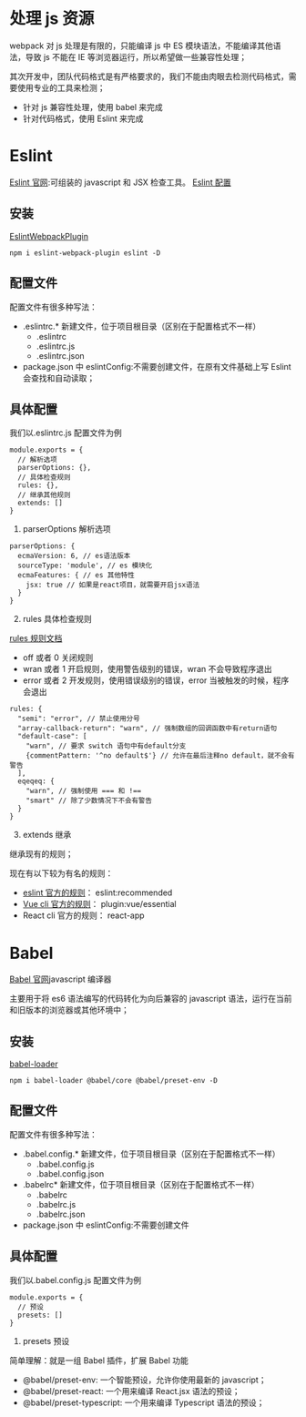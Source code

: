 # 处理 js 资源

webpack 对 js 处理是有限的，只能编译 js 中 ES 模块语法，不能编译其他语法，导致 js 不能在 IE 等浏览器运行，所以希望做一些兼容性处理；

其次开发中，团队代码格式是有严格要求的，我们不能由肉眼去检测代码格式，需要使用专业的工具来检测；

- 针对 js 兼容性处理，使用 babel 来完成
- 针对代码格式，使用 Eslint 来完成

# Eslint

[Eslint 官网](https://zh-hans.eslint.org/):可组装的 javascript 和 JSX 检查工具。
[Eslint 配置](https://www.tkcnn.com/eslint/getting-started.html)

## 安装

[EslintWebpackPlugin](https://webpack.docschina.org/plugins/eslint-webpack-plugin/)

```
npm i eslint-webpack-plugin eslint -D
```

## 配置文件

配置文件有很多种写法：

- .eslintrc.\* 新建文件，位于项目根目录（区别在于配置格式不一样）
  - .eslintrc
  - .eslintrc.js
  - .eslintrc.json
- package.json 中 eslintConfig:不需要创建文件，在原有文件基础上写 Eslint 会查找和自动读取；

## 具体配置

我们以.eslintrc.js 配置文件为例

```
module.exports = {
  // 解析选项
  parserOptions: {},
  // 具体检查规则
  rules: {},
  // 继承其他规则
  extends: []
}
```

1. parserOptions 解析选项

```
parserOptions: {
  ecmaVersion: 6, // es语法版本
  sourceType: 'module', // es 模块化
  ecmaFeatures: { // es 其他特性
    jsx: true // 如果是react项目，就需要开启jsx语法
  }
}
```

2. rules 具体检查规则

[rules 规则文档](https://www.tkcnn.com/eslint/rules.html)

- off 或者 0 关闭规则
- wran 或者 1 开启规则，使用警告级别的错误，wran 不会导致程序退出
- error 或者 2 开发规则，使用错误级别的错误，error 当被触发的时候，程序会退出

```
rules: {
  "semi": "error", // 禁止使用分号
  "array-callback-return": "warn", // 强制数组的回调函数中有return语句
  "default-case": [
    "warn", // 要求 switch 语句中有default分支
    {commentPattern: '^no default$'} // 允许在最后注释no default，就不会有警告
  ],
  eqeqeq: {
    "warn", // 强制使用 === 和 !==
    "smart" // 除了少数情况下不会有警告
  }
}
```

3. extends 继承

继承现有的规则；

现在有以下较为有名的规则：

- [eslint 官方的规则](https://github.com/eslint/eslint/blob/v6.0.1/conf/eslint-recommended.js)： eslint:recommended
- [Vue cli 官方的规则](https://github.com/vuejs/vue-cli/tree/dev/packages/%40vue/cli-plugin-eslint)： plugin:vue/essential
- React cli 官方的规则： react-app

# Babel

[Babel 官网](https://www.babeljs.cn/)javascript 编译器

主要用于将 es6 语法编写的代码转化为向后兼容的 javascript 语法，运行在当前和旧版本的浏览器或其他环境中；

## 安装

[babel-loader](https://webpack.docschina.org/loaders/babel-loader/)

```
npm i babel-loader @babel/core @babel/preset-env -D
```

## 配置文件

配置文件有很多种写法：

- .babel.config.\* 新建文件，位于项目根目录（区别在于配置格式不一样）
  - .babel.config.js
  - .babel.config.json
- .babelrc\* 新建文件，位于项目根目录（区别在于配置格式不一样）
  - .babelrc
  - .babelrc.js
  - .babelrc.json
- package.json 中 eslintConfig:不需要创建文件

## 具体配置

我们以.babel.config.js 配置文件为例

```
module.exports = {
  // 预设
  presets: []
}
```

1. presets 预设

简单理解：就是一组 Babel 插件，扩展 Babel 功能

- @babel/preset-env: 一个智能预设，允许你使用最新的 javascript；
- @babel/preset-react: 一个用来编译 React.jsx 语法的预设；
- @babel/preset-typescript: 一个用来编译 Typescript 语法的预设；
